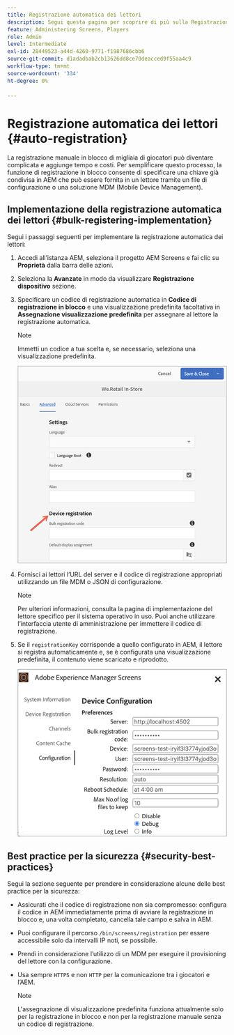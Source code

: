 ```yaml
---
title: Registrazione automatica dei lettori
description: Segui questa pagina per scoprire di più sulla Registrazione automatica dei lettori con AMS/On-Prem Screens.
feature: Administering Screens, Players
role: Admin
level: Intermediate
exl-id: 28449523-a44d-4260-9771-f1987686cbb6
source-git-commit: d1adadbab2cb13626dd8ce70deacced9f55aa4c9
workflow-type: tm+mt
source-wordcount: '334'
ht-degree: 0%

---
```


# Registrazione automatica dei lettori {#auto-registration}

La registrazione manuale in blocco di migliaia di giocatori può diventare complicata e aggiunge tempo e costi. Per semplificare questo processo, la funzione di registrazione in blocco consente di specificare una chiave già condivisa in AEM che può essere fornita in un lettore tramite un file di configurazione o una soluzione MDM (Mobile Device Management).

## Implementazione della registrazione automatica dei lettori {#bulk-registering-implementation}

Segui i passaggi seguenti per implementare la registrazione automatica dei lettori:

1. Accedi all’istanza AEM, seleziona il progetto AEM Screens e fai clic su **Proprietà** dalla barra delle azioni.
1. Seleziona la **Avanzate** in modo da visualizzare **Registrazione dispositivo** sezione.

1. Specificare un codice di registrazione automatica in **Codice di registrazione in blocco** e una visualizzazione predefinita facoltativa in **Assegnazione visualizzazione predefinita** per assegnare al lettore la registrazione automatica.

   >[!NOTE]
   >Immetti un codice a tua scelta e, se necessario, seleziona una visualizzazione predefinita.

   ![immagine](/help/user-guide/assets/auto-registration/auto-register1.png)
1. Fornisci ai lettori l’URL del server e il codice di registrazione appropriati utilizzando un file MDM o JSON di configurazione.

   >[!NOTE]
   >Per ulteriori informazioni, consulta la pagina di implementazione del lettore specifico per il sistema operativo in uso. Puoi anche utilizzare l’interfaccia utente di amministrazione per immettere il codice di registrazione.

1. Se il `registrationKey` corrisponde a quello configurato in AEM, il lettore si registra automaticamente e, se è configurata una visualizzazione predefinita, il contenuto viene scaricato e riprodotto.

   ![immagine](/help/user-guide/assets/auto-registration/auto-register2.png)

## Best practice per la sicurezza {#security-best-practices}

Segui la sezione seguente per prendere in considerazione alcune delle best practice per la sicurezza:

* Assicurati che il codice di registrazione non sia compromesso: configura il codice in AEM immediatamente prima di avviare la registrazione in blocco e, una volta completato, cancella tale campo e salva in AEM.

* Puoi configurare il percorso `/bin/screens/registration` per essere accessibile solo da intervalli IP noti, se possibile.

* Prendi in considerazione l’utilizzo di un MDM per eseguire il provisioning del lettore con la configurazione.

* Usa sempre `HTTPS` e non `HTTP` per la comunicazione tra i giocatori e l’AEM.

  >[!NOTE]
  >L&#39;assegnazione di visualizzazione predefinita funziona attualmente solo per la registrazione in blocco e non per la registrazione manuale senza un codice di registrazione.
